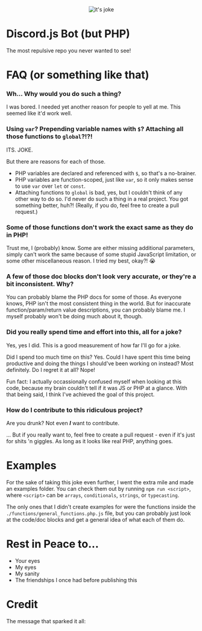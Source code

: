 <div align="center">
	<img src="http://i.imgur.com/JN0sMnl.png" title="it's joke" alt="it's joke" />
</div>

# Discord.js Bot (but PHP)

The most repulsive repo you never wanted to see!

# FAQ (or something like that)

### Wh... Why would you do such a thing?

I was bored. I needed yet another reason for people to yell at me. This seemed like it'd work well.

### Using `var`? Prepending variable names with `$`? Attaching all those functions to `global`?!?!

ITS. JOKE.

But there are reasons for each of those.

* PHP variables are declared and referenced with `$`, so that's a no-brainer.
* PHP variables are function-scoped, just like `var`, so it only makes sense to use `var` over `let` or `const`.
* Attaching functions to `global` is bad, yes, but I couldn't think of any other way to do so. I'd never do such a thing in a real project. You got something better, huh?! (Really, if you do, feel free to create a pull request.)

### Some of those functions don't work the exact same as they do in PHP!

Trust me, I (probably) know. Some are either missing additional parameters, simply can't work the same because of some stupid JavaScript limitation, or some other miscellaneous reason. I tried my best, okay?! 😭

### A few of those doc blocks don't look very accurate, or they're a bit inconsistent. Why?

You can probably blame the PHP docs for some of those. As everyone knows, PHP isn't the most consistent thing in the world. But for inaccurate function/param/return value descriptions, you can probably blame me. I myself probably won't be doing much about it, though.

### Did you really spend time and effort into this, all for a joke?

Yes, yes I did. This is a good measurement of how far I'll go for a joke.

Did I spend too much time on this? Yes. Could I have spent this time being productive and doing the things I should've been working on instead? Most definitely. Do I regret it at all? Nope!

Fun fact: I actually occassionally confused myself when looking at this code, because my brain couldn't tell if it was JS or PHP at a glance. With that being said, I think I've achieved the goal of this project.

### How do I contribute to this ridiculous project?

Are you drunk? Not even ***I*** want to contribute.

... But if you really want to, feel free to create a pull request - even if it's just for shits 'n giggles. As long as it looks like real PHP, anything goes.

# Examples

For the sake of taking this joke even further, I went the extra mile and made an examples folder. You can check them out by running `npm run <script>`, where `<script>` can be `arrays`, `conditionals`, `strings`, or `typecasting`.

The only ones that I didn't create examples for were the functions inside the `./functions/general_functions.php.js` file, but you can probably just look at the code/doc blocks and get a general idea of what each of them do.

# Rest in Peace to...

* Your eyes
* My eyes
* My sanity
* The friendships I once had before publishing this

# Credit

The message that sparked it all:
<div align="center">
	<img src="https://i.imgur.com/G6iXTGG.png" alt="" />
</div>
